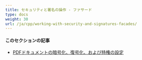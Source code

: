 ```yaml
---
title: セキュリティと署名の操作 - ファサード
type: docs
weight: 30
url: /ja/cpp/working-with-security-and-signatures-facades/
---
```

#### **このセクションの記事**

- [PDFドキュメントの暗号化、復号化、および特権の設定](/pdf/ja/cpp/encrypt-decrypt-and-set-privileges-on-pdf-documents/)